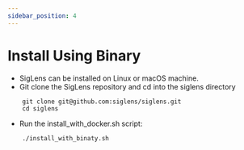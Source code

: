 ```yaml
---
sidebar_position: 4
---
```


# Install Using Binary 
- SigLens can be installed on Linux or macOS machine. 
- Git clone the SigLens repository and cd into the siglens directory 
```
    git clone git@github.com:siglens/siglens.git
    cd siglens
```
- Run the install_with_docker.sh script:
```
    ./install_with_binaty.sh
```